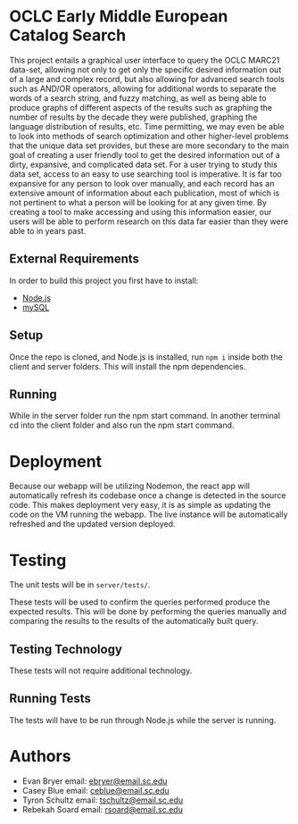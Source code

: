 # OCLC Early Middle European Catalog Search

This project entails a graphical user interface to query the OCLC MARC21 data-set, allowing not only to get only the specific desired information out of a large and complex record, but also allowing for advanced search tools such as AND/OR operators, allowing for additional words to separate the words of a search string, and fuzzy matching, as well as being able to produce graphs of different aspects of the results such as graphing the number of results by the decade they were published, graphing the language distribution of results, etc. Time permitting, we may even be able to look into methods of search optimization and other higher-level problems that the unique data set provides, but these are more secondary to the main goal of creating a user friendly tool to get the desired information out of a dirty, expansive, and complicated data set.
For a user trying to study this data set, access to an easy to use searching tool is imperative. It is far too expansive for any person to look over manually, and each record has an extensive amount of information about each publication, most of which is not pertinent to what a person will be looking for at any given time. By creating a tool to make accessing and using this information easier, our users will be able to perform research on this data far easier than they were able to in years past.

## External Requirements

In order to build this project you first have to install:

* [Node.js](https://nodejs.org/en/)
* [mySQL](https://www.mysql.com/)

## Setup
Once the repo is cloned, and Node.js is installed, run `npm i` inside both the client and server folders. This will install the npm dependencies.



## Running

While in the server folder run the npm start command. In another terminal cd into the client folder and also run the npm start command.

# Deployment

Because our webapp will be utilizing Nodemon, the react app will automatically refresh its codebase once a change is detected in the source code. This makes deployment very easy, it is as simple as updating the code on the VM running the webapp. The live instance will be automatically refreshed and the updated version deployed.

# Testing

The unit tests will be in `server/tests/`.

These tests will be used to confirm the queries performed produce the expected results. This will be done by performing the queries manually and comparing the results to the results of the automatically built query.

## Testing Technology

These tests will not require additional technology.

## Running Tests

The tests will have to be run through Node.js while the server is running.

# Authors

* Evan Bryer email: ebryer@email.sc.edu
* Casey Blue email: ceblue@email.sc.edu
* Tyron Schultz email: tschultz@email.sc.edu
* Rebekah Soard email: rsoard@email.sc.edu

